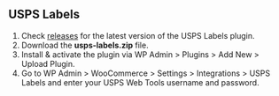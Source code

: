 ## USPS Labels

1. Check [releases](https://github.com/kilbot/usps-labels/releases) for the latest version of the USPS Labels plugin.
2. Download the **usps-labels.zip** file.
3. Install & activate the plugin via WP Admin > Plugins > Add New > Upload Plugin.
4. Go to WP Admin > WooCommerce > Settings > Integrations > USPS Labels and enter your USPS Web Tools username and password.